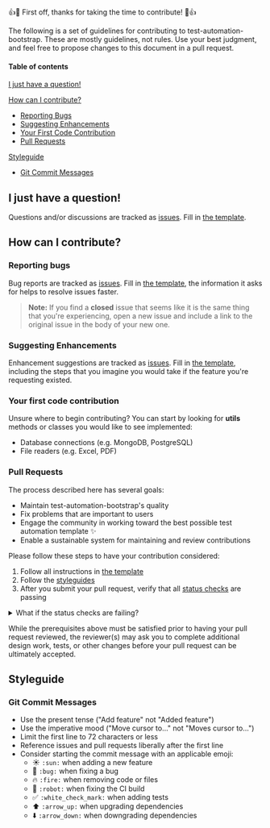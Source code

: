 👍🎉 First off, thanks for taking the time to contribute! 🎉👍

The following is a set of guidelines for contributing to test-automation-bootstrap. 
These are mostly guidelines, not rules. Use your best judgment, and feel free to propose changes to this document in a pull request.

#### Table of contents

[I just have a question!](#i-just-have-a-question)

[How can I contribute?](#how-can-i-contribute)
  * [Reporting Bugs](#reporting-bugs)
  * [Suggesting Enhancements](#suggesting-enhancements)
  * [Your First Code Contribution](#your-first-code-contribution)
  * [Pull Requests](#pull-requests)

[Styleguide](#styleguide)
  * [Git Commit Messages](#git-commit-messages)

## I just have a question!

Questions and/or discussions are tracked as [issues](https://github.com/sergiomartins8/test-automation-bootstrap/issues).
Fill in [the template](../.github/ISSUE_TEMPLATE/need-help-with-test-automation-bootstrap.md).

## How can I contribute?

### Reporting bugs

Bug reports are tracked as [issues](https://github.com/sergiomartins8/test-automation-bootstrap/issues).
Fill in [the template](../.github/ISSUE_TEMPLATE/bug_report.md), the information it asks for helps to resolve issues faster.

> **Note:** If you find a **closed** issue that seems like it is the same thing that you're experiencing, open a new issue and include a link to the original issue in the body of your new one.

### Suggesting Enhancements

Enhancement suggestions are tracked as [issues](https://github.com/sergiomartins8/test-automation-bootstrap/issues).
Fill in [the template](../.github/ISSUE_TEMPLATE/enhancement.md), including the steps that you imagine you would take if the feature you're requesting existed.

### Your first code contribution

Unsure where to begin contributing? You can start by looking for **utils** methods or classes you would like to see implemented:

* Database connections (e.g. MongoDB, PostgreSQL)
* File readers (e.g. Excel, PDF)

### Pull Requests

The process described here has several goals:

- Maintain test-automation-bootstrap's quality
- Fix problems that are important to users
- Engage the community in working toward the best possible test automation template ✨
- Enable a sustainable system for maintaining and review contributions

Please follow these steps to have your contribution considered:

1. Follow all instructions in [the template](../.github/pull_request_template.md)
1. Follow the [styleguides](#styleguides)
3. After you submit your pull request, verify that all [status checks](https://help.github.com/articles/about-status-checks/) are passing 

<details>
<summary>What if the status checks are failing?</summary>
If a status check is failing, and you believe that the failure is unrelated to your change, please leave a comment on the pull request explaining why you believe the failure is unrelated. 
If it's concluded that the failure was a false positive, then an issue will be opened to track that problem.
</details>


While the prerequisites above must be satisfied prior to having your pull request reviewed, the reviewer(s) may ask you to complete additional design work, tests, or other changes before your pull request can be ultimately accepted.

## Styleguide

### Git Commit Messages

* Use the present tense ("Add feature" not "Added feature")
* Use the imperative mood ("Move cursor to..." not "Moves cursor to...")
* Limit the first line to 72 characters or less
* Reference issues and pull requests liberally after the first line
* Consider starting the commit message with an applicable emoji:
    * ☀️ `:sun:` when adding a new feature
    * 🐛 `:bug:` when fixing a bug
    * 🔥 `:fire:` when removing code or files
    * 🤖 `:robot:` when fixing the CI build
    * ✅ `:white_check_mark:` when adding tests
    * ⬆️ `:arrow_up:` when upgrading dependencies
    * ⬇️ `:arrow_down:` when downgrading dependencies
